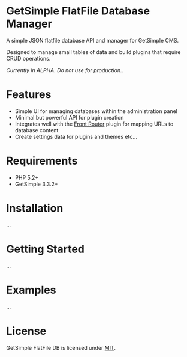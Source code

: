 # GetSimple FlatFile Database Manager
A simple JSON flatfile database API and manager for GetSimple CMS.

Designed to manage small tables of data and build plugins that require CRUD operations.

*Currently in ALPHA. Do not use for production.*.

# Features
* Simple UI for managing databases within the administration panel
* Minimal but powerful API for plugin creation
* Integrates well with the [Front Router](https://github.com/lokothodida/gs-front-router) plugin for mapping URLs to database content
* Create settings data for plugins and themes etc...

# Requirements
* PHP 5.2+
* GetSimple 3.3.2+

# Installation
...

# Getting Started
...

# Examples
...

# License
GetSimple FlatFile DB is licensed under [MIT](http://www.opensource.org/licenses/MIT).
